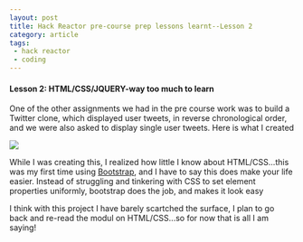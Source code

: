 ```yaml
---
layout: post
title: Hack Reactor pre-course prep lessons learnt--Lesson 2
category: article
tags:
 - hack reactor
 - coding
---
```


<!-- <!DOCTYPE html> -->
<html lang="en">
<head>
	<meta charset="UTF-8">
	<title>Pre-course lessons learnt</title>
</head>
<body>
  <h4>Lesson 2: HTML/CSS/JQUERY-way too much to learn</h4>
  <p>
   One of the other assignments we had in the pre course work was to build a Twitter clone, which displayed user tweets, in reverse chronological order, and we were also asked to display single user tweets. Here is what I created</p>
   <img src="/images/TwitterMain.png">
   
  </p>
  <p>
   While I was creating this, I realized how little I know about HTML/CSS...this was my first time using <a href="http://getbootstrap.com/">Bootstrap</a>, and I have to say this does make your life easier. Instead of struggling and tinkering with CSS to set element properties uniformly, bootstrap does the job, and makes it look easy
  </p>
  <p>I think with this project I have barely scartched the surface, I plan to go back and re-read the modul on HTML/CSS...so for now that is all I am saying!</p>	
</body>
</html>
